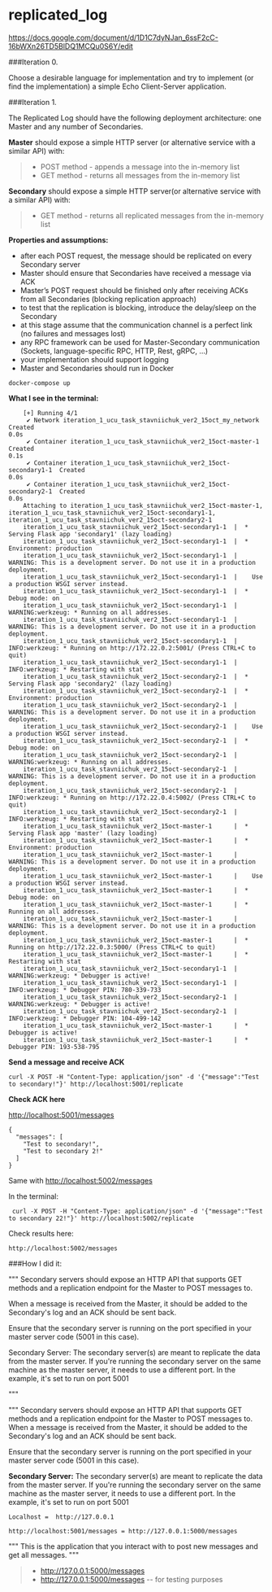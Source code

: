 # replicated_log

[https://docs.google.com/document/d/1D1C7dyNJan_6ssF2cC-16bWXn26TD5BlDQ1MCQu0S6Y/edit
](https://docs.google.com/document/d/1D1C7dyNJan_6ssF2cC-16bWXn26TD5BlDQ1MCQu0S6Y/edit)

###Iteration 0.

Choose a desirable language for implementation and try to implement (or find the implementation) a simple Echo Client-Server application.

###Iteration 1.

The Replicated Log should have the following deployment architecture: one Master and any number of Secondaries.

**Master** should expose a simple HTTP server (or alternative service with a similar API) with: 

> * POST method - appends a message into the in-memory list
> * GET method - returns all messages from the in-memory list

**Secondary** should expose a simple  HTTP server(or alternative service with a similar API)  with:

> * GET method - returns all replicated messages from the in-memory list

**Properties and assumptions:**

* after each POST request, the message should be replicated on every Secondary server
* Master should ensure that Secondaries have received a message via ACK
* Master’s POST request should be finished only after receiving ACKs from all Secondaries (blocking replication approach)
* to test that the replication is blocking, introduce the delay/sleep on the Secondary
* at this stage assume that the communication channel is a perfect link (no failures and messages lost)
* any RPC framework can be used for Master-Secondary communication (Sockets, language-specific RPC, HTTP, Rest, gRPC, …)
* your implementation should support logging 
* Master and Secondaries should run in Docker





`docker-compose up`

**What I see in the terminal:**


		[+] Running 4/1
		 ✔ Network iteration_1_ucu_task_stavniichuk_ver2_15oct_my_network      Created                                                                                                                                            0.0s 
		 ✔ Container iteration_1_ucu_task_stavniichuk_ver2_15oct-master-1      Created                                                                                                                                            0.1s 
		 ✔ Container iteration_1_ucu_task_stavniichuk_ver2_15oct-secondary1-1  Created                                                                                                                                            0.0s 
		 ✔ Container iteration_1_ucu_task_stavniichuk_ver2_15oct-secondary2-1  Created                                                                                                                                            0.0s 
		Attaching to iteration_1_ucu_task_stavniichuk_ver2_15oct-master-1, iteration_1_ucu_task_stavniichuk_ver2_15oct-secondary1-1, iteration_1_ucu_task_stavniichuk_ver2_15oct-secondary2-1
		iteration_1_ucu_task_stavniichuk_ver2_15oct-secondary1-1  |  * Serving Flask app 'secondary1' (lazy loading)
		iteration_1_ucu_task_stavniichuk_ver2_15oct-secondary1-1  |  * Environment: production
		iteration_1_ucu_task_stavniichuk_ver2_15oct-secondary1-1  |    WARNING: This is a development server. Do not use it in a production deployment.
		iteration_1_ucu_task_stavniichuk_ver2_15oct-secondary1-1  |    Use a production WSGI server instead.
		iteration_1_ucu_task_stavniichuk_ver2_15oct-secondary1-1  |  * Debug mode: on
		iteration_1_ucu_task_stavniichuk_ver2_15oct-secondary1-1  | WARNING:werkzeug: * Running on all addresses.
		iteration_1_ucu_task_stavniichuk_ver2_15oct-secondary1-1  |    WARNING: This is a development server. Do not use it in a production deployment.
		iteration_1_ucu_task_stavniichuk_ver2_15oct-secondary1-1  | INFO:werkzeug: * Running on http://172.22.0.2:5001/ (Press CTRL+C to quit)
		iteration_1_ucu_task_stavniichuk_ver2_15oct-secondary1-1  | INFO:werkzeug: * Restarting with stat
		iteration_1_ucu_task_stavniichuk_ver2_15oct-secondary2-1  |  * Serving Flask app 'secondary2' (lazy loading)
		iteration_1_ucu_task_stavniichuk_ver2_15oct-secondary2-1  |  * Environment: production
		iteration_1_ucu_task_stavniichuk_ver2_15oct-secondary2-1  |    WARNING: This is a development server. Do not use it in a production deployment.
		iteration_1_ucu_task_stavniichuk_ver2_15oct-secondary2-1  |    Use a production WSGI server instead.
		iteration_1_ucu_task_stavniichuk_ver2_15oct-secondary2-1  |  * Debug mode: on
		iteration_1_ucu_task_stavniichuk_ver2_15oct-secondary2-1  | WARNING:werkzeug: * Running on all addresses.
		iteration_1_ucu_task_stavniichuk_ver2_15oct-secondary2-1  |    WARNING: This is a development server. Do not use it in a production deployment.
		iteration_1_ucu_task_stavniichuk_ver2_15oct-secondary2-1  | INFO:werkzeug: * Running on http://172.22.0.4:5002/ (Press CTRL+C to quit)
		iteration_1_ucu_task_stavniichuk_ver2_15oct-secondary2-1  | INFO:werkzeug: * Restarting with stat
		iteration_1_ucu_task_stavniichuk_ver2_15oct-master-1      |  * Serving Flask app 'master' (lazy loading)
		iteration_1_ucu_task_stavniichuk_ver2_15oct-master-1      |  * Environment: production
		iteration_1_ucu_task_stavniichuk_ver2_15oct-master-1      |    WARNING: This is a development server. Do not use it in a production deployment.
		iteration_1_ucu_task_stavniichuk_ver2_15oct-master-1      |    Use a production WSGI server instead.
		iteration_1_ucu_task_stavniichuk_ver2_15oct-master-1      |  * Debug mode: on
		iteration_1_ucu_task_stavniichuk_ver2_15oct-master-1      |  * Running on all addresses.
		iteration_1_ucu_task_stavniichuk_ver2_15oct-master-1      |    WARNING: This is a development server. Do not use it in a production deployment.
		iteration_1_ucu_task_stavniichuk_ver2_15oct-master-1      |  * Running on http://172.22.0.3:5000/ (Press CTRL+C to quit)
		iteration_1_ucu_task_stavniichuk_ver2_15oct-master-1      |  * Restarting with stat
		iteration_1_ucu_task_stavniichuk_ver2_15oct-secondary1-1  | WARNING:werkzeug: * Debugger is active!
		iteration_1_ucu_task_stavniichuk_ver2_15oct-secondary1-1  | INFO:werkzeug: * Debugger PIN: 780-339-733
		iteration_1_ucu_task_stavniichuk_ver2_15oct-secondary2-1  | WARNING:werkzeug: * Debugger is active!
		iteration_1_ucu_task_stavniichuk_ver2_15oct-secondary2-1  | INFO:werkzeug: * Debugger PIN: 104-499-142
		iteration_1_ucu_task_stavniichuk_ver2_15oct-master-1      |  * Debugger is active!
		iteration_1_ucu_task_stavniichuk_ver2_15oct-master-1      |  * Debugger PIN: 193-538-795





**Send a message and receive ACK**

	curl -X POST -H "Content-Type: application/json" -d '{"message":"Test to secondary!"}' http://localhost:5001/replicate


**Check ACK here**

[http://localhost:5001/messages
](http://localhost:5001/messages)


	{
	  "messages": [
	    "Test to secondary!", 
	    "Test to secondary 2!"
	  ]
	}


Same with [http://localhost:5002/messages](http://localhost:5002/messages)

In the terminal: 

	 curl -X POST -H "Content-Type: application/json" -d '{"message":"Test to secondary 22!"}' http://localhost:5002/replicate

Check results here: 

	http://localhost:5002/messages

###How I did it:


"""
Secondary servers should expose an HTTP API that supports GET methods and a replication endpoint for the Master to POST messages to.

When a message is received from the Master, it should be added to the Secondary's log and an ACK should be sent back.

Ensure that the secondary server is running on the port specified in your master server code (5001 in this case).


Secondary Server: The secondary server(s) are meant to replicate the data from the master server. If you're running the secondary server on the same machine as the master server, it needs to use a different port. In the example, it's set to run on port 5001

"""

"""
Secondary servers should expose an HTTP API that supports GET methods and a replication endpoint for the Master to POST messages to.
When a message is received from the Master, it should be added to the Secondary's log and an ACK should be sent back.

Ensure that the secondary server is running on the port specified in your master server code (5001 in this case).


**Secondary Server:** The secondary server(s) are meant to replicate the data from the master server. If you're running the secondary server on the same machine as the master server, it needs to use a different port. In the example, it's set to run on port 5001




	Localhost =  http://127.0.0.1
	
	http://localhost:5001/messages = http://127.0.0.1:5000/messages



"""
This is the application that you interact with to post new messages and get all messages.
"""


> * http://127.0.0.1:5000/messages
> * http://127.0.0.1:5000/messages -- for testing purposes
